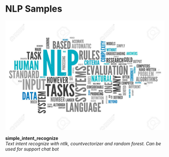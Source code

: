 # NLP Samples

![Screenshot](27857012-word-cloud-with-nlp-related-tags.jpg?raw=true "NLP")

**simple_intent_recognize**                                                                                                               
*Text intent recognize with ntlk, countvectorizer and random forest. Can be used for support chat bot*
